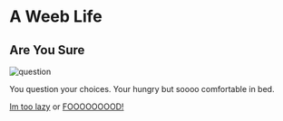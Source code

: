 # A Weeb Life
## Are You Sure
![question](https://encrypted-tbn0.gstatic.com/images?q=tbn:ANd9GcRpJ5tpsZEQIDZJVzsdiFutdpj_TAar6mUZ_A7izfLfj-TtRNr_bw&s)

You question your choices. Your hungry but soooo comfortable in bed.

[Im too lazy](end4.md) or [FOOOOOOOOD!](food.md)


